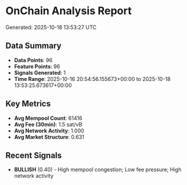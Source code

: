 # OnChain Analysis Report
Generated: 2025-10-18 13:53:27 UTC

## Data Summary
- **Data Points**: 96
- **Feature Points**: 96
- **Signals Generated**: 1
- **Time Range**: 2025-10-16 20:54:56.155673+00:00 to 2025-10-18 13:53:25.673617+00:00

## Key Metrics
- **Avg Mempool Count**: 61416
- **Avg Fee (30min)**: 1.5 sat/vB
- **Avg Network Activity**: 1.000
- **Avg Market Structure**: 0.631

## Recent Signals
- **BULLISH** (0.40) - High mempool congestion; Low fee pressure; High network activity
